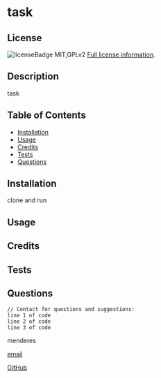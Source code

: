 
  # task
  
  ## License
  ![licenseBadge](https://img.shields.io/badge/License-MIT,GPLv2-blue.svg)
  MIT,GPLv2
  [Full license information](MIT,GPLv2).
  
  
  ## Description
  task
  
  ## Table of Contents
  
  - [Installation](#installation)
  - [Usage](#usage)
  - [Credits](#credits)
  - [Tests](#tests)
  - [Questions](#contact)
  
  
  <a name="installation"></a>
  ## Installation
  clone and run
  
  <a name="usage"></a>
  ## Usage
  
  
  <a name="credits"></a>
  ## Credits
  
  <a name="tests"></a>
  ## Tests
  
  
  <a name="contact"></a>
 ## Questions 

    // Contact for questions and suggestions:
    line 1 of code
    line 2 of code
    line 3 of code
  menderes

  [email](mailto:mndrs.kc@gmail.com)

  [GitHub](https://github.com/mendereskoc)

